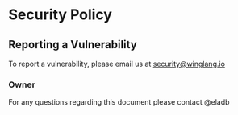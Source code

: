 # Security Policy

## Reporting a Vulnerability

To report a vulnerability, please email us at security@winglang.io

### Owner

For any questions regarding this document please contact @eladb
